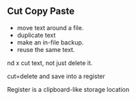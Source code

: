 Cut Copy Paste
--------------

* move text around a file.
* duplicate text
* make an in-file backup.
* reuse the same text.

nd x cut text, not just delete it.

cut=delete and save into a register

Register is a clipboard-like storage location
